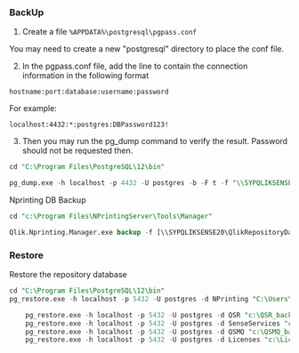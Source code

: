 ### BackUp
1. Create a file `%APPDATA%\postgresql\pgpass.conf`

You may need to create a new "postgresql" directory to place the conf file.

2. In the pgpass.conf file, add the line to contain the connection information in the following format

`hostname:port:database:username:password`

For example:
```
localhost:4432:*:postgres:DBPassword123!
```

3. Then you may run the pg_dump command to verify the result. Password should not be requested then.

```sql
cd "C:\Program Files\PostgreSQL\12\bin"

pg_dump.exe -h localhost -p 4432 -U postgres -b -F t -f "\\SYPQLIKSENSE20\QlikRepositoryDatabaseBackup\QlikSense_PRD_10.122.36.117_RepositoryDB_Backup_%date:~-4,4%%date:~-10,2%%date:~-7,2%.zip" QSR
```
Nprinting DB Backup

```sql
cd "c:\Program Files\NPrintingServer\Tools\Manager"

Qlik.Nprinting.Manager.exe backup -f [\\SYPQLIKSENSE20\QlikRepositoryDatabaseBackup\NPrinting_PRD_10.122.36.127_RepositoryDB_Backup_%date:~-4,4%%date:~-10,2%%date:~-7,2%.zip](file://SYPQLIKSENSE20/QlikRepositoryDatabaseBackup/NPrinting_PRD_10.122.36.127_RepositoryDB_Backup_%25date:~-4,4%25%25date:~-10,2%25%25date:~-7,2%25.zip) -p "C:\Program Files\NPrintingServer\pgsql\bin" --pg-password abcd-1234
```

### Restore

Restore the repository database
```sql
cd "C:\Program Files\PostgreSQL\12\bin"
pg_restore.exe -h localhost -p 5432 -U postgres -d NPrinting "C:\Users\Downloads\RepositoryDB_Backup.zip"

    pg_restore.exe -h localhost -p 5432 -U postgres -d QSR "c:\QSR_backup.tar"  
    pg_restore.exe -h localhost -p 5432 -U postgres -d SenseServices "c:\SenseServices_backup.tar"  
    pg_restore.exe -h localhost -p 5432 -U postgres -d QSMQ "c:\QSMQ_backup.tar"  
    pg_restore.exe -h localhost -p 5432 -U postgres -d Licenses "c:\Licenses_backup.tar"
```